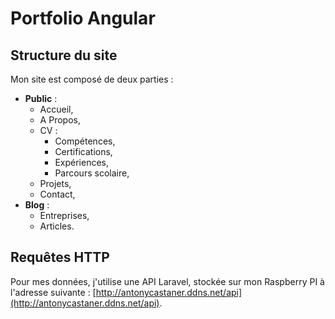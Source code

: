 # Portfolio Angular

## Structure du site

Mon site est composé de deux parties :

- __Public__ :
  - Accueil,
  - A Propos,
  - CV :
    - Compétences,
    - Certifications,
    - Expériences,
    - Parcours scolaire,
  - Projets,
  - Contact,
- __Blog__ :
  - Entreprises,
  - Articles.
  
## Requêtes HTTP

Pour mes données, j'utilise une API Laravel, stockée sur mon Raspberry PI à l'adresse suivante : [http://antonycastaner.ddns.net/api](http://antonycastaner.ddns.net/api).
